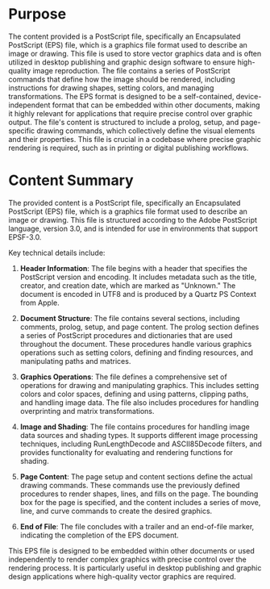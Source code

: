 # Purpose
The content provided is a PostScript file, specifically an Encapsulated PostScript (EPS) file, which is a graphics file format used to describe an image or drawing. This file is used to store vector graphics data and is often utilized in desktop publishing and graphic design software to ensure high-quality image reproduction. The file contains a series of PostScript commands that define how the image should be rendered, including instructions for drawing shapes, setting colors, and managing transformations. The EPS format is designed to be a self-contained, device-independent format that can be embedded within other documents, making it highly relevant for applications that require precise control over graphic output. The file's content is structured to include a prolog, setup, and page-specific drawing commands, which collectively define the visual elements and their properties. This file is crucial in a codebase where precise graphic rendering is required, such as in printing or digital publishing workflows.
# Content Summary
The provided content is a PostScript file, specifically an Encapsulated PostScript (EPS) file, which is a graphics file format used to describe an image or drawing. This file is structured according to the Adobe PostScript language, version 3.0, and is intended for use in environments that support EPSF-3.0.

Key technical details include:

1. **Header Information**: The file begins with a header that specifies the PostScript version and encoding. It includes metadata such as the title, creator, and creation date, which are marked as "Unknown." The document is encoded in UTF8 and is produced by a Quartz PS Context from Apple.

2. **Document Structure**: The file contains several sections, including comments, prolog, setup, and page content. The prolog section defines a series of PostScript procedures and dictionaries that are used throughout the document. These procedures handle various graphics operations such as setting colors, defining and finding resources, and manipulating paths and matrices.

3. **Graphics Operations**: The file defines a comprehensive set of operations for drawing and manipulating graphics. This includes setting colors and color spaces, defining and using patterns, clipping paths, and handling image data. The file also includes procedures for handling overprinting and matrix transformations.

4. **Image and Shading**: The file contains procedures for handling image data sources and shading types. It supports different image processing techniques, including RunLengthDecode and ASCII85Decode filters, and provides functionality for evaluating and rendering functions for shading.

5. **Page Content**: The page setup and content sections define the actual drawing commands. These commands use the previously defined procedures to render shapes, lines, and fills on the page. The bounding box for the page is specified, and the content includes a series of move, line, and curve commands to create the desired graphics.

6. **End of File**: The file concludes with a trailer and an end-of-file marker, indicating the completion of the EPS document.

This EPS file is designed to be embedded within other documents or used independently to render complex graphics with precise control over the rendering process. It is particularly useful in desktop publishing and graphic design applications where high-quality vector graphics are required.
